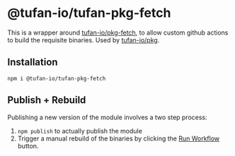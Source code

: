 # @tufan-io/tufan-pkg-fetch

This is a wrapper around [tufan-io/pkg-fetch](https://github.com/tufan-io/pkg-fetch), to allow custom github actions to build the requisite binaries. Used by [tufan-io/pkg](https://github.com/tufan-io/pkg).

## Installation

```
npm i @tufan-io/tufan-pkg-fetch
```

## Publish + Rebuild
Publishing a new version of the module involves a two step process:

1. `npm publish` to actually publish the module
2. Trigger a manual rebuild of the binaries by clicking the [Run Workflow](https://github.com/tufan-io/tufan-pkg-fetch/actions/workflows/tufan.yml) button. 
